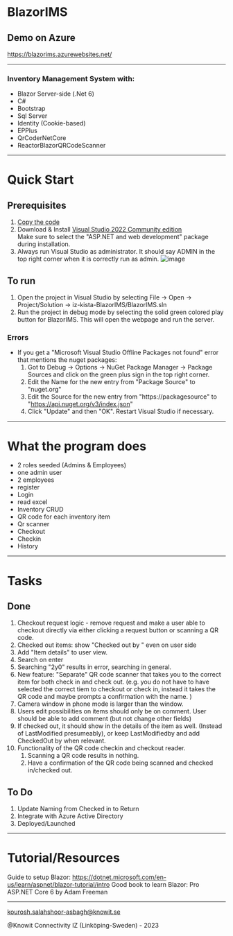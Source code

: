 # BlazorIMS

## Demo on Azure
https://blazorims.azurewebsites.net/

---
### Inventory Management System with:
* Blazor Server-side (.Net 6)
* C#
* Bootstrap
* Sql Server
* Identity (Cookie-based)
* EPPlus
* QrCoderNetCore
* ReactorBlazorQRCodeScanner

---

# Quick Start  
## Prerequisites  
1. [Copy the code](https://github.com/KnowitIZ/BlazorIMS/archive/refs/heads/master.zip)
1. Download & Install [Visual Studio 2022 Community edition](https://visualstudio.microsoft.com/thank-you-downloading-visual-studio/?sku=Community&channel=Release&version=VS2022&source=VSLandingPage&passive=false&cid=2030)  
	Make sure to select the "ASP.NET and web development" package during installation. 
1. Always run Visual Studio as administrator. It should say ADMIN in the top right corner when it is correctly run as admin. ![image](https://github.com/KnowitIZ/iz-kista-BlazorIMS/assets/58624466/395e00e0-59c8-4e2a-9278-6614ecd36c53)


## To run
1. Open the project in Visual Studio by selecting File ->  Open -> Project/Solution -> iz-kista-BlazorIMS/BlazorIMS.sln
2. Run the project in debug mode by selecting the solid green colored play button for BlazorIMS. This will open the webpage and run the server.

### Errors  
* If you get a "Microsoft Visual Studio Offline Packages not found" error that mentions the nuget packages: 
	1. Got to Debug -> Options -> NuGet Package Manager -> Package Sources and click on the green plus sign in the top right corner. 
	2. Edit the Name for the new entry from "Package Source" to "nuget.org"
	3. Edit the Source for the new entry from "https://packagesource" to "https://api.nuget.org/v3/index.json"
	4. Click "Update" and then "OK". Restart Visual Studio if necessary. 


---
# What the program does

* 2 roles seeded (Admins & Employees) 
* one admin user
* 2 employees
* register
* Login
* read excel
* Inventory CRUD
* QR code for each inventory item
* Qr scanner
* Checkout
* Checkin
* History

---
# Tasks  
	
## Done  
1. Checkout request logic - remove request and make a user able to checkout directly via either clicking a request button or scanning a QR code. 
1. Checked out items: show "Checked out by <email address>" even on user side
1. Add "Item details" to user view. 
1. Search on enter  
1. Searching "2y0" results in error, searching in general. 
1. New feature: "Separate" QR code scanner that takes you to the correct item for both check in and check out. (e.g. you do not have to have selected the correct tiem to checkout or check in, instead it takes the QR code and maybe prompts a confirmation with the name. )  
1. Camera window in phone mode is larger than the window.
1. Users edit possibilities on items should only be on comment. User should be able to add comment (but not change other fields)
1. If checked out, it should show in the details of the item as well. (Instead of LastModified presumeably), or keep LastModifiedby and add CheckedOut by when relevant. 
1. Functionality of the QR code checkin and checkout reader. 
	1. Scanning a QR code results in nothing. 
	1. Have a confirmation of the QR code being scanned and checked in/checked out.
	
## To Do  
1. Update Naming from Checked in to Return
1. Integrate with Azure Active Directory
1. Deployed/Launched




---
# Tutorial/Resources  

Guide to setup Blazor: https://dotnet.microsoft.com/en-us/learn/aspnet/blazor-tutorial/intro
Good book to learn Blazor: Pro ASP.NET Core 6 by Adam Freeman
	
---

kourosh.salahshoor-asbagh@knowit.se

@Knowit Connectivity IZ (Linköping-Sweden) - 2023
